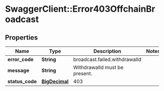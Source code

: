 # SwaggerClient::Error403OffchainBroadcast

## Properties
Name | Type | Description | Notes
------------ | ------------- | ------------- | -------------
**error_code** | **String** | broadcast.failed.withdrawalId | 
**message** | **String** | WithdrawalId must be present. | 
**status_code** | [**BigDecimal**](BigDecimal.md) | 403 | 

